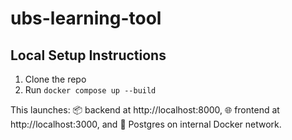 # ubs-learning-tool

## Local Setup Instructions
1. Clone the repo
2. Run ```docker compose up --build```

This launches: 📦 backend at http://localhost:8000, 🌐 frontend at http://localhost:3000, and 🐘 Postgres on internal Docker network.

